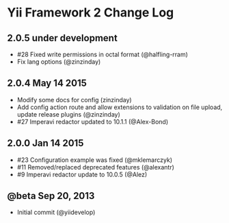 Yii Framework 2 Change Log
==========================

2.0.5 under development
-----------------------
- #28 Fixed write permissions in octal format (@halfling-rram)
- Fix lang options (@zinzinday)

2.0.4 May 14 2015
-------------------------
- Modify some docs for config (zinzinday)
- Add config action route and allow extensions to validation on file upload, update release plugins (@zinzinday)
- #27 Imperavi redactor updated to 10.1.1 (@Alex-Bond)

2.0.0 Jan 14 2015
-------------------------
- #23 Configuration example was fixed (@mklemarczyk)
- #11 Removed/replaced deprecated features (@alexantr)
- #9 Imperavi redactor update to 10.0.5 (@Alez)

@beta Sep 20, 2013
--------------------
- Initial commit (@yiidevelop)
